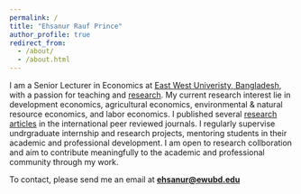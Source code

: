 ```yaml
---
permalink: /
title: "Ehsanur Rauf Prince"
author_profile: true
redirect_from: 
  - /about/
  - /about.html
---
```


I am a Senior Lecturer in Economics at [East West Univeristy, Bangladesh](https://ewubd.edu/), with a passion for teaching and [research](https://scholar.google.com/citations?user=SIf1KlYAAAAJ&hl=en). My current research interest lie in development economics, agricultural economics, environmental & natural resource economics, and labor economics. I published several [research articles](https://scholar.google.com/citations?user=SIf1KlYAAAAJ&hl=en) in the international peer reviewed journals. I regularly supervise undrgraduate internship and research projects, mentoring students in their academic and professional development. I am open to research collboration and aim to contribute meaningfully to the academic and professional community through my work. 

To contact, please send me an email at **ehsanur@ewubd.edu**  

